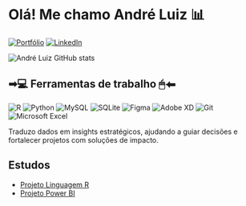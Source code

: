 # Olá! Me chamo André Luiz 📊


[![Portfólio](https://img.shields.io/badge/Portfolio-%23000000.svg?style=for-the-badge&logo=firefox&logoColor=#FF7139)](https://sites.google.com/view/andreluiz-portflio/home)
[![LinkedIn](https://img.shields.io/badge/linkedin-%230077B5.svg?style=for-the-badge&logo=linkedin&logoColor=white)](https://www.linkedin.com/in/andr%C3%A9-luiz-ux-designer/)</br>
<div></div>

![André Luiz GitHub stats](https://github-readme-stats.vercel.app/api?username=andreluizaluxd&show_icons=true&theme=dracula)

## ➡💻 Ferramentas de trabalho 🖱⬅
![R](https://img.shields.io/badge/r-%23276DC3.svg?style=for-the-badge&logo=r&logoColor=white)
![Python](https://img.shields.io/badge/python-3670A0?style=for-the-badge&logo=python&logoColor=ffdd54)
![MySQL](https://img.shields.io/badge/mysql-4479A1.svg?style=for-the-badge&logo=mysql&logoColor=white)
![SQLite](https://img.shields.io/badge/sqlite-%2307405e.svg?style=for-the-badge&logo=sqlite&logoColor=white)
![Figma](https://img.shields.io/badge/figma-%23F24E1E.svg?style=for-the-badge&logo=figma&logoColor=white)
![Adobe XD](https://img.shields.io/badge/Adobe%20XD-470137?style=for-the-badge&logo=Adobe%20XD&logoColor=#FF61F6)
![Git](https://img.shields.io/badge/git-%23F05033.svg?style=for-the-badge&logo=git&logoColor=white)
![Microsoft Excel](https://img.shields.io/badge/Microsoft_Excel-217346?style=for-the-badge&logo=microsoft-excel&logoColor=white)


Traduzo dados em insights estratégicos, ajudando a guiar decisões e fortalecer projetos com soluções de impacto.<div></div>


## Estudos
- [Projeto Linguagem R](https://sites.google.com/view/andreluiz-portflio/projetos-de-an%C3%A1lise-de-dados/projeto-1)</br>
- [Projeto Power BI](https://sites.google.com/view/andreluiz-portflio/projetos-de-an%C3%A1lise-de-dados/projeto-2)</br>

<div></div>
